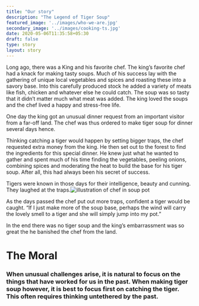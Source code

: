 ```yaml
---
title: "Our story"
description: "The Legend of Tiger Soup"
featured_image: '../images/who-we-are.jpg'
secondary_image: '../images/cooking-ts.jpg'
date: 2020-05-06T11:35:58+05:30
draft: false
type: story
layout: story
---
```


Long ago, there was a King and his favorite chef. The king’s favorite chef had a knack for making tasty soups. Much of his success lay with the gathering of unique local vegetables and spices and roasting these into a savory base. Into this carefully produced stock he added a variety of meats like fish, chicken and whatever else he could catch. The soup was so tasty that it didn’t matter much what meat was added. The king loved the soups and the chef lived a happy and stress-free life.

One day the king got an unusual dinner request from an important visitor from a far-off land. The chef was thus ordered to make tiger soup for dinner several days hence. 

Thinking catching a tiger would happen by setting bigger traps, the chef requested 
extra money from the king. He then set out to the forest to find the ingredients for this special dinner. He knew just what he wanted to gather and spent much of his time finding the vegetables, peeling onions, combining spices and moderating the heat to build the base for his tiger soup. After all, this had always been his secret of success. 

Tigers were known in those days for their intelligence, beauty and cunning. They laughed at the traps.![illustration of chef in soup pot](../images/cooking-ts.jpg)

As the days passed the chef put out more traps, confident a tiger would be caught. “If I just make more of the soup base, perhaps the wind will carry the lovely smell to a tiger and she will simply jump into my pot.” 

In the end there was no tiger soup and the king’s embarrassment was so great the he banished the chef from the land. 

# The Moral

### When unusual challenges arise, it is natural to focus on the things that have worked for us in the past. When making tiger soup however, it is best to focus first on catching the tiger. This often requires thinking untethered by the past.